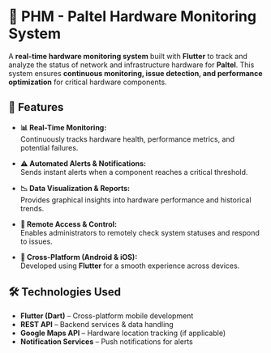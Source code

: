 # 📡 PHM - Paltel Hardware Monitoring System

A **real-time hardware monitoring system** built with **Flutter** to track and analyze the status of network and infrastructure hardware for **Paltel**. This system ensures **continuous monitoring, issue detection, and performance optimization** for critical hardware components.

## 🚀 Features

- **📊 Real-Time Monitoring:**  
  Continuously tracks hardware health, performance metrics, and potential failures.
  
- **⚠️ Automated Alerts & Notifications:**  
  Sends instant alerts when a component reaches a critical threshold.
  
- **📉 Data Visualization & Reports:**  
  Provides graphical insights into hardware performance and historical trends.
  
- **📡 Remote Access & Control:**  
  Enables administrators to remotely check system statuses and respond to issues.

- **📱 Cross-Platform (Android & iOS):**  
  Developed using **Flutter** for a smooth experience across devices.

## 🛠️ Technologies Used

- **Flutter (Dart)** – Cross-platform mobile development  
- **REST API** – Backend services & data handling  
- **Google Maps API** – Hardware location tracking (if applicable)  
- **Notification Services** – Push notifications for alerts  
